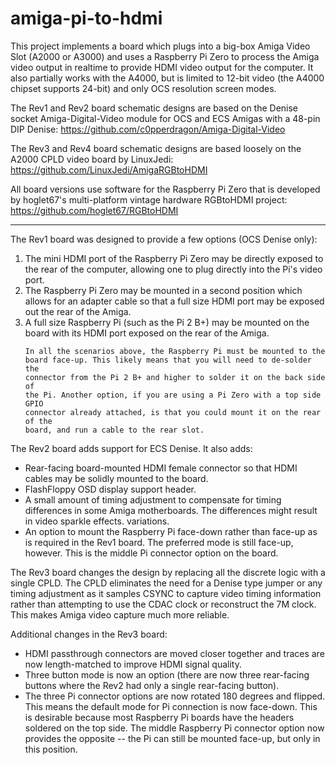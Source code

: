 # amiga-pi-to-hdmi

This project implements a board which plugs into a big-box Amiga Video Slot
(A2000 or A3000) and uses a Raspberry Pi Zero to process the Amiga video output
in realtime to provide HDMI video output for the computer. It also partially
works with the A4000, but is limited to 12-bit video (the A4000 chipset
supports 24-bit) and only OCS resolution screen modes.

The Rev1 and Rev2 board schematic designs are based on the Denise socket
Amiga-Digital-Video module for OCS and ECS Amigas with a 48-pin DIP Denise:
    https://github.com/c0pperdragon/Amiga-Digital-Video

The Rev3 and Rev4 board schematic designs are based loosely on the A2000 CPLD video board by
LinuxJedi:
    https://github.com/LinuxJedi/AmigaRGBtoHDMI

All board versions use software for the Raspberry Pi Zero that is developed
by hoglet67's multi-platform vintage hardware RGBtoHDMI project:
    https://github.com/hoglet67/RGBtoHDMI

----------------------------------------------------------------------

The Rev1 board was designed to provide a few options (OCS Denise only):
<OL>
<LI>The mini HDMI port of the Raspberry Pi Zero may be directly exposed
       to the rear of the computer, allowing one to plug directly into the
       Pi's video port.
</LI>
<LI>
    The Raspberry Pi Zero may be mounted in a second position which
       allows for an adapter cable so that a full size HDMI port may be
       exposed out the rear of the Amiga.
</LI>
<LI>
    A full size Raspberry Pi (such as the Pi 2 B+) may be mounted on
       the board with its HDMI port exposed on the rear of the Amiga.
</LI>
<P>

    In all the scenarios above, the Raspberry Pi must be mounted to the
    board face-up. This likely means that you will need to de-solder the
    connector from the Pi 2 B+ and higher to solder it on the back side of
    the Pi. Another option, if you are using a Pi Zero with a top side GPIO
    connector already attached, is that you could mount it on the rear of the
    board, and run a cable to the rear slot.
</OL>
<P>
The Rev2 board adds support for ECS Denise. It also adds:
<UL>
<LI>
    Rear-facing board-mounted HDMI female connector so that HDMI cables
    may be solidly mounted to the board.
</LI>
<LI>
    FlashFloppy OSD display support header.
</LI>
<LI>
    A small amount of timing adjustment to compensate for timing differences
    in some Amiga motherboards. The differences might result in video
    sparkle effects.
variations.
</LI>
<LI>
    An option to mount the Raspberry Pi face-down rather than face-up
    as is required in the Rev1 board. The preferred mode is still face-up,
    however. This is the middle Pi connector option on the board.
</LI>
</UL>
<P>
The Rev3 board changes the design by replacing all the discrete logic with
a single CPLD. The CPLD eliminates the need for a Denise type jumper or
any timing adjustment as it samples CSYNC to capture video timing information
rather than attempting to use the CDAC clock or reconstruct the 7M clock.
This makes Amiga video capture much more reliable.
<P>
Additional changes in the Rev3 board:
<UL>
<LI>
    HDMI passthrough connectors are moved closer together and traces are now
    length-matched to improve HDMI signal quality.
</LI>
<LI>
    Three button mode is now an option (there are now three rear-facing buttons
    where the Rev2 had only a single rear-facing button).
</LI>
<LI>
    The three Pi connector options are now rotated 180 degrees and flipped.
    This means the default mode for Pi connection is now face-down. This
    is desirable because most Raspberry Pi boards have the headers soldered
    on the top side. The middle Raspberry Pi connector option now provides
    the opposite -- the Pi can still be mounted face-up, but only in this
    position.
</LI>
</UL>
